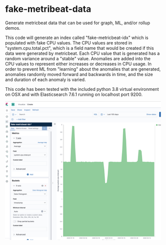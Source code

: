 # fake-metribeat-data
Generate metricbeat data that can be used for graph, ML, and/or rollup demos. 

This code will generate an index called "fake-metricbeat-idx" which is populated with fake CPU values. The CPU values are stored in "system.cpu.total.pct", which is a field name that would be created if this data were generated by metricbeat. Each CPU value that is generated has a random variance around a "stable" value. Anomalies are added into the CPU values to represent either increases or decreases in CPU usage. In order to prevent ML from "learning" about the anomalies that are generated, anomalies randomly moved forward and backwards in time, and the size and duration of each anomaly is varied.

This code has been tested with the included python 3.8 virtual environment on OSX and with Elasticsearch 7.6.1 running on localhost port 9200. 

![Example](https://github.com/alexander-marquardt/fake-metribeat-data/blob/master/example-data.png)
